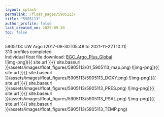 ```yaml
---
layout: splash
permalink: /float_pages/5905113/
title: "5905113"
author_profile: false
last_created_on: 2025-09-30
toc: false
---
```

 
5905113: UW Argo (2017-08-30T05:48 to 2021-11-22T10:11)\
310 profiles completed\
Individual float file download: [BGC_Argo_Plus_Global](https://ftp.soest.hawaii.edu/bgc_argo_plus/Individual_Floats/outliers_removed/5905113_Sprof_processed.nc)\
![img-png]({{ site.url }}{{ site.baseurl }}/assets/images/float_figures/5905113/01_5905113_map.png)
![img-png]({{ site.url }}{{ site.baseurl }}/assets/images/float_figures/5905113/5905113_DOXY.png)
![img-png]({{ site.url }}{{ site.baseurl }}/assets/images/float_figures/5905113/5905113_PRES.png)
![img-png]({{ site.url }}{{ site.baseurl }}/assets/images/float_figures/5905113/5905113_PSAL.png)
![img-png]({{ site.url }}{{ site.baseurl }}/assets/images/float_figures/5905113/5905113_TEMP.png)
